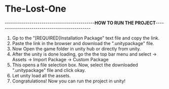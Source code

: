 # The-Lost-One

--------------------------------------------**HOW TO RUN THE PROJECT**----------------------------------------------
1. Gp to the "[REQUIRED]Installation Package" text file and copy the link.
2. Paste the link in the browser and download the ".unitypackage" file.
3. Now Open the game folder in unity hub or directly from unity.
4. After the unity is done loading, go the the top bar menu and select -> Assets -> Import Package -> Custom Package
5. This opens a file selection box. Now, select the downloaded ".unitypackage" file and click okay.
6. Let unity load all the assets.
7. Congratulations! Now you can run the project in unity!
